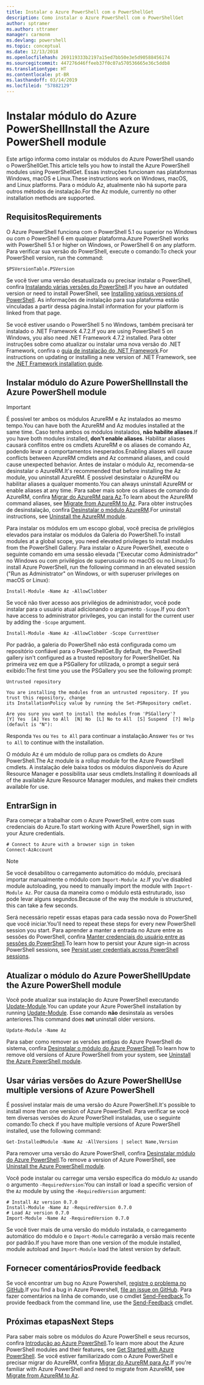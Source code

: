 ```yaml
---
title: Instalar o Azure PowerShell com o PowerShellGet
description: Como instalar o Azure PowerShell com o PowerShellGet
author: sptramer
ms.author: sttramer
manager: carmonm
ms.devlang: powershell
ms.topic: conceptual
ms.date: 12/13/2018
ms.openlocfilehash: 269119333b2197a15ed7bb50e3e5d90588456174
ms.sourcegitcommit: 447276d46ffeeb37f0c07a570536665e36c5ddb8
ms.translationtype: HT
ms.contentlocale: pt-BR
ms.lasthandoff: 03/14/2019
ms.locfileid: "57882129"
---
```

# <a name="install-the-azure-powershell-module"></a><span data-ttu-id="8473c-103">Instalar módulo do Azure PowerShell</span><span class="sxs-lookup"><span data-stu-id="8473c-103">Install the Azure PowerShell module</span></span>

<span data-ttu-id="8473c-104">Este artigo informa como instalar os módulos do Azure PowerShell usando o PowerShellGet.</span><span class="sxs-lookup"><span data-stu-id="8473c-104">This article tells you how to install the Azure PowerShell modules using PowerShellGet.</span></span> <span data-ttu-id="8473c-105">Essas instruções funcionam nas plataformas Windows, macOS e Linux.</span><span class="sxs-lookup"><span data-stu-id="8473c-105">These instructions work on Windows, macOS, and Linux platforms.</span></span> <span data-ttu-id="8473c-106">Para o módulo Az, atualmente não há suporte para outros métodos de instalação.</span><span class="sxs-lookup"><span data-stu-id="8473c-106">For the Az module, currently no other installation methods are supported.</span></span>

## <a name="requirements"></a><span data-ttu-id="8473c-107">Requisitos</span><span class="sxs-lookup"><span data-stu-id="8473c-107">Requirements</span></span>

<span data-ttu-id="8473c-108">O Azure PowerShell funciona com o PowerShell 5.1 ou superior no Windows ou com o PowerShell 6 em qualquer plataforma.</span><span class="sxs-lookup"><span data-stu-id="8473c-108">Azure PowerShell works with PowerShell 5.1 or higher on Windows, or PowerShell 6 on any platform.</span></span>
<span data-ttu-id="8473c-109">Para verificar sua versão do PowerShell, execute o comando:</span><span class="sxs-lookup"><span data-stu-id="8473c-109">To check your PowerShell version, run the command:</span></span>

```powershell-interactive
$PSVersionTable.PSVersion
```

<span data-ttu-id="8473c-110">Se você tiver uma versão desatualizada ou precisar instalar o PowerShell, confira [Instalando várias versões do PowerShell](/powershell/scripting/setup/installing-powershell).</span><span class="sxs-lookup"><span data-stu-id="8473c-110">If you have an outdated version or need to install PowerShell, see [Installing various versions of PowerShell](/powershell/scripting/setup/installing-powershell).</span></span> <span data-ttu-id="8473c-111">As informações de instalação para sua plataforma estão vinculadas a partir dessa página.</span><span class="sxs-lookup"><span data-stu-id="8473c-111">Install information for your platform is linked from that page.</span></span>

<span data-ttu-id="8473c-112">Se você estiver usando o PowerShell 5 no Windows, também precisará ter instalado o .NET Framework 4.7.2.</span><span class="sxs-lookup"><span data-stu-id="8473c-112">If you are using PowerShell 5 on Windows, you also need .NET Framework 4.7.2 installed.</span></span> <span data-ttu-id="8473c-113">Para obter instruções sobre como atualizar ou instalar uma nova versão do .NET Framework, confira o [guia de instalação do .NET Framework](/dotnet/framework/install).</span><span class="sxs-lookup"><span data-stu-id="8473c-113">For instructions on updating or installing a new version of .NET Framework, see the [.NET Framework installation guide](/dotnet/framework/install).</span></span>

## <a name="install-the-azure-powershell-module"></a><span data-ttu-id="8473c-114">Instalar módulo do Azure PowerShell</span><span class="sxs-lookup"><span data-stu-id="8473c-114">Install the Azure PowerShell module</span></span>

> [!IMPORTANT]
>
> <span data-ttu-id="8473c-115">É possível ter ambos os módulos AzureRM e Az instalados ao mesmo tempo.</span><span class="sxs-lookup"><span data-stu-id="8473c-115">You can have both the AzureRM and Az modules installed at the same time.</span></span> <span data-ttu-id="8473c-116">Caso tenha ambos os módulos instalados, __não habilite aliases__.</span><span class="sxs-lookup"><span data-stu-id="8473c-116">If you have both modules installed, __don't enable aliases__.</span></span>
> <span data-ttu-id="8473c-117">Habilitar aliases causará conflitos entre os cmdlets AzureRM e os aliases de comando Az, podendo levar a comportamentos inesperados.</span><span class="sxs-lookup"><span data-stu-id="8473c-117">Enabling aliases will cause conflicts between AzureRM cmdlets and Az command aliases, and could cause unexpected behavior.</span></span>
> <span data-ttu-id="8473c-118">Antes de instalar o módulo Az, recomenda-se desinstalar o AzureRM.</span><span class="sxs-lookup"><span data-stu-id="8473c-118">It's recommended that before installing the Az module, you uninstall AzureRM.</span></span> <span data-ttu-id="8473c-119">É possível desinstalar o AzureRM ou habilitar aliases a qualquer momento.</span><span class="sxs-lookup"><span data-stu-id="8473c-119">You can always uninstall AzureRM or enable aliases at any time.</span></span> <span data-ttu-id="8473c-120">Para saber mais sobre os aliases de comando do AzureRM, confira [Migrar do AzureRM para Az](migrate-from-azurerm-to-az.md).</span><span class="sxs-lookup"><span data-stu-id="8473c-120">To learn about the AzureRM command aliases, see [Migrate from AzureRM to Az](migrate-from-azurerm-to-az.md).</span></span>
> <span data-ttu-id="8473c-121">Para obter instruções de desinstalação, confira [Desinstalar o módulo AzureRM](uninstall-az-ps.md#uninstall-the-azurerm-module).</span><span class="sxs-lookup"><span data-stu-id="8473c-121">For uninstall instructions, see [Uninstall the AzureRM module](uninstall-az-ps.md#uninstall-the-azurerm-module).</span></span> 

<span data-ttu-id="8473c-122">Para instalar os módulos em um escopo global, você precisa de privilégios elevados para instalar os módulos da Galeria do PowerShell.</span><span class="sxs-lookup"><span data-stu-id="8473c-122">To install modules at a global scope, you need elevated privileges to install modules from the PowerShell Gallery.</span></span> <span data-ttu-id="8473c-123">Para instalar o Azure PowerShell, execute o seguinte comando em uma sessão elevada ("Executar como Administrador" no Windows ou com privilégios de superusuário no macOS ou no Linux):</span><span class="sxs-lookup"><span data-stu-id="8473c-123">To install Azure PowerShell, run the following command in an elevated session ("Run as Administrator" on Windows, or with superuser privileges on macOS or Linux):</span></span>

```powershell-interactive
Install-Module -Name Az -AllowClobber
```

<span data-ttu-id="8473c-124">Se você não tiver acesso aos privilégios de administrador, você pode instalar para o usuário atual adicionando o argumento `-Scope`.</span><span class="sxs-lookup"><span data-stu-id="8473c-124">If you don't have access to administrator privileges, you can install for the current user by adding the `-Scope` argument.</span></span>

```powershell-interactive
Install-Module -Name Az -AllowClobber -Scope CurrentUser
```

<span data-ttu-id="8473c-125">Por padrão, a galeria do PowerShell não está configurada como um repositório confiável para o PowerShellGet.</span><span class="sxs-lookup"><span data-stu-id="8473c-125">By default, the PowerShell gallery isn't configured as a trusted repository for PowerShellGet.</span></span> <span data-ttu-id="8473c-126">Na primeira vez em que a PSGallery for utilizada, o prompt a seguir será exibido:</span><span class="sxs-lookup"><span data-stu-id="8473c-126">The first time you use the PSGallery you see the following prompt:</span></span>

```output
Untrusted repository

You are installing the modules from an untrusted repository. If you trust this repository, change
its InstallationPolicy value by running the Set-PSRepository cmdlet.

Are you sure you want to install the modules from 'PSGallery'?
[Y] Yes  [A] Yes to All  [N] No  [L] No to All  [S] Suspend  [?] Help (default is "N"):
```

<span data-ttu-id="8473c-127">Responda `Yes` ou `Yes to All` para continuar a instalação.</span><span class="sxs-lookup"><span data-stu-id="8473c-127">Answer `Yes` or `Yes to All` to continue with the installation.</span></span>

<span data-ttu-id="8473c-128">O módulo Az é um módulo de rollup para os cmdlets do Azure PowerShell.</span><span class="sxs-lookup"><span data-stu-id="8473c-128">The Az module is a rollup module for the Azure PowerShell cmdlets.</span></span> <span data-ttu-id="8473c-129">A instalação dele baixa todos os módulos disponíveis do Azure Resource Manager e possibilita usar seus cmdlets.</span><span class="sxs-lookup"><span data-stu-id="8473c-129">Installing it downloads all of the available Azure Resource Manager modules, and makes their cmdlets available for use.</span></span>

## <a name="sign-in"></a><span data-ttu-id="8473c-130">Entrar</span><span class="sxs-lookup"><span data-stu-id="8473c-130">Sign in</span></span>

<span data-ttu-id="8473c-131">Para começar a trabalhar com o Azure PowerShell, entre com suas credenciais do Azure.</span><span class="sxs-lookup"><span data-stu-id="8473c-131">To start working with Azure PowerShell, sign in with your Azure credentials.</span></span>

```powershell-interactive
# Connect to Azure with a browser sign in token
Connect-AzAccount
```

> [!NOTE]
>
> <span data-ttu-id="8473c-132">Se você desabilitou o carregamento automático do módulo, precisará importar manualmente o módulo com `Import-Module Az`.</span><span class="sxs-lookup"><span data-stu-id="8473c-132">If you've disabled module autoloading, you need to manually import the module with `Import-Module Az`.</span></span> <span data-ttu-id="8473c-133">Por causa da maneira como o módulo está estruturado, isso pode levar alguns segundos.</span><span class="sxs-lookup"><span data-stu-id="8473c-133">Because of the way the module is structured, this can take a few seconds.</span></span>

<span data-ttu-id="8473c-134">Será necessário repetir essas etapas para cada sessão nova do PowerShell que você iniciar.</span><span class="sxs-lookup"><span data-stu-id="8473c-134">You'll need to repeat these steps for every new PowerShell session you start.</span></span> <span data-ttu-id="8473c-135">Para aprender a manter a entrada no Azure entre as sessões do PowerShell, confira [Manter credenciais do usuário entre as sessões do PowerShell](context-persistence.md).</span><span class="sxs-lookup"><span data-stu-id="8473c-135">To learn how to persist your Azure sign-in across PowerShell sessions, see [Persist user credentials across PowerShell sessions](context-persistence.md).</span></span>

## <a name="update-the-azure-powershell-module"></a><span data-ttu-id="8473c-136">Atualizar o módulo do Azure PowerShell</span><span class="sxs-lookup"><span data-stu-id="8473c-136">Update the Azure PowerShell module</span></span>

<span data-ttu-id="8473c-137">Você pode atualizar sua instalação do Azure PowerShell executando [Update-Module](/powershell/module/powershellget/update-module).</span><span class="sxs-lookup"><span data-stu-id="8473c-137">You can update your Azure PowerShell installation by running [Update-Module](/powershell/module/powershellget/update-module).</span></span> <span data-ttu-id="8473c-138">Esse comando __não__ desinstala as versões anteriores.</span><span class="sxs-lookup"><span data-stu-id="8473c-138">This command does __not__ uninstall older versions.</span></span>

```powershell-interactive
Update-Module -Name Az
```

<span data-ttu-id="8473c-139">Para saber como remover as versões antigas do Azure PowerShell do sistema, confira [Desinstalar o módulo do Azure PowerShell](uninstall-az-ps.md).</span><span class="sxs-lookup"><span data-stu-id="8473c-139">To learn how to remove old versions of Azure PowerShell from your system, see [Uninstall the Azure PowerShell module](uninstall-az-ps.md).</span></span>

## <a name="use-multiple-versions-of-azure-powershell"></a><span data-ttu-id="8473c-140">Usar várias versões do Azure PowerShell</span><span class="sxs-lookup"><span data-stu-id="8473c-140">Use multiple versions of Azure PowerShell</span></span>

<span data-ttu-id="8473c-141">É possível instalar mais de uma versão do Azure PowerShell.</span><span class="sxs-lookup"><span data-stu-id="8473c-141">It's possible to install more than one version of Azure PowerShell.</span></span> <span data-ttu-id="8473c-142">Para verificar se você tem diversas versões do Azure PowerShell instaladas, use o seguinte comando:</span><span class="sxs-lookup"><span data-stu-id="8473c-142">To check if you have multiple versions of Azure PowerShell installed, use the following command:</span></span>

```powershell-interactive
Get-InstalledModule -Name Az -AllVersions | select Name,Version
```

<span data-ttu-id="8473c-143">Para remover uma versão do Azure PowerShell, confira [Desinstalar módulo do Azure PowerShell](uninstall-az-ps.md).</span><span class="sxs-lookup"><span data-stu-id="8473c-143">To remove a version of Azure PowerShell, see [Uninstall the Azure PowerShell module](uninstall-az-ps.md).</span></span>

<span data-ttu-id="8473c-144">Você pode instalar ou carregar uma versão específica do módulo `Az` usando o argumento `-RequiredVersion`:</span><span class="sxs-lookup"><span data-stu-id="8473c-144">You can install or load a specific version of the `Az` module by using the `-RequiredVersion` argument:</span></span>

```powershell-interactive
# Install Az version 0.7.0
Install-Module -Name Az -RequiredVersion 0.7.0 
# Load Az version 0.7.0
Import-Module -Name Az -RequiredVersion 0.7.0
```

<span data-ttu-id="8473c-145">Se você tiver mais de uma versão do módulo instalada, o carregamento automático do módulo e o `Import-Module` carregarão a versão mais recente por padrão.</span><span class="sxs-lookup"><span data-stu-id="8473c-145">If you have more than one version of the module installed, module autoload and `Import-Module` load the latest version by default.</span></span>

## <a name="provide-feedback"></a><span data-ttu-id="8473c-146">Fornecer comentários</span><span class="sxs-lookup"><span data-stu-id="8473c-146">Provide feedback</span></span>

<span data-ttu-id="8473c-147">Se você encontrar um bug no Azure Powershell, [registre o problema no GitHub](https://github.com/Azure/azure-powershell/issues).</span><span class="sxs-lookup"><span data-stu-id="8473c-147">If you find a bug in Azure Powershell, [file an issue on GitHub](https://github.com/Azure/azure-powershell/issues).</span></span>
<span data-ttu-id="8473c-148">Para fazer comentários na linha de comando, use o cmdlet [Send-Feedback](/powershell/module/az.accounts/send-feedback).</span><span class="sxs-lookup"><span data-stu-id="8473c-148">To provide feedback from the command line, use the [Send-Feedback](/powershell/module/az.accounts/send-feedback) cmdlet.</span></span>

## <a name="next-steps"></a><span data-ttu-id="8473c-149">Próximas etapas</span><span class="sxs-lookup"><span data-stu-id="8473c-149">Next Steps</span></span>

<span data-ttu-id="8473c-150">Para saber mais sobre os módulos do Azure PowerShell e seus recursos, confira [Introdução ao Azure PowerShell](get-started-azureps.md).</span><span class="sxs-lookup"><span data-stu-id="8473c-150">To learn more about the Azure PowerShell modules and their features, see [Get Started with Azure PowerShell](get-started-azureps.md).</span></span>
<span data-ttu-id="8473c-151">Se você estiver familiarizado com o Azure PowerShell e precisar migrar do AzureRM, confira [Migrar do AzureRM para Az](migrate-from-azurerm-to-az.md).</span><span class="sxs-lookup"><span data-stu-id="8473c-151">If you're familiar with Azure PowerShell and need to migrate from AzureRM, see [Migrate from AzureRM to Az](migrate-from-azurerm-to-az.md).</span></span>
